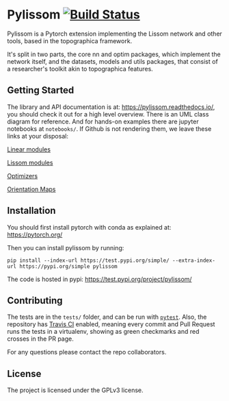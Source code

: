 
Pylissom [![Build Status](https://travis-ci.com/hernanbari/pylissom.svg?branch=master)](https://travis-ci.com/hernanbari/pylissom)
========

Pylissom is a Pytorch extension implementing the Lissom network and other tools, based in the topographica framework.

It's split in two parts, the core nn and optim packages, which implement the network itself,
 and the datasets, models and utils packages, that consist of a researcher's toolkit akin to topographica features.


Getting Started
---------------

The library and API documentation is at: https://pylissom.readthedocs.io/, you should check it out for a high level overview. There is an UML class diagram for reference. And for hands-on examples there are jupyter notebooks at `notebooks/`. If Github is not rendering them, we leave these links at your disposal:

[Linear modules](https://nbviewer.jupyter.org/github/hernanbari/pylissom/blob/master/notebooks/Tests_simple_modules.ipynb)

[Lissom modules](https://nbviewer.jupyter.org/github/hernanbari/pylissom/blob/master/notebooks/Tests_lissom_modules.ipynb)

[Optimizers](https://nbviewer.jupyter.org/github/hernanbari/pylissom/blob/master/notebooks/Test_optimizers.ipynb)

[Orientation Maps](https://nbviewer.jupyter.org/github/hernanbari/pylissom/blob/master/notebooks/Orientation_preferences.ipynb)


Installation
------------

You should first install pytorch with conda as explained at: https://pytorch.org/

Then you can install pylissom by running:

    pip install --index-url https://test.pypi.org/simple/ --extra-index-url https://pypi.org/simple pylissom    
    
The code is hosted in pypi: https://test.pypi.org/project/pylissom/

Contributing
------------

The tests are in the `tests/` folder, and can be run with [`pytest`](https://docs.pytest.org/en/latest/). Also, the repository has [Travis CI](https://docs.travis-ci.com/) enabled, meaning every commit and Pull Request runs the tests in a virtualenv, showing as green checkmarks and red crosses in the PR page.

For any questions please contact the repo collaborators.

License
-------

The project is licensed under the GPLv3 license.
